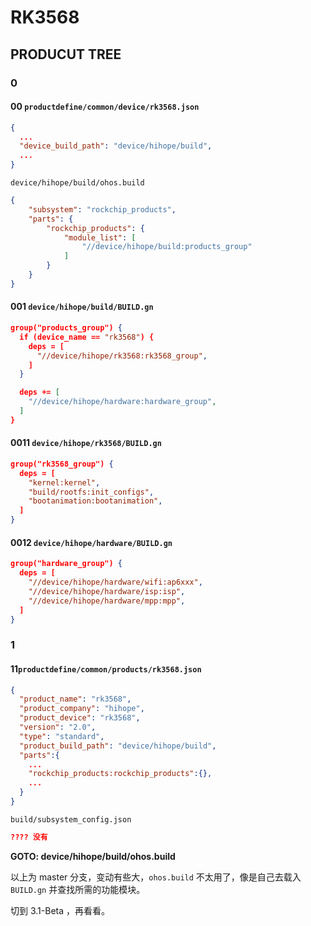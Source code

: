 # RK3568

## PRODUCUT TREE

### 0

#### 00 `productdefine/common/device/rk3568.json`

```json
{
  ...
  "device_build_path": "device/hihope/build",
  ...
}
```

`device/hihope/build/ohos.build`

```json
{                                                                       
    "subsystem": "rockchip_products",                                   
    "parts": {                                                          
        "rockchip_products": {                                          
            "module_list": [                                            
                "//device/hihope/build:products_group"                  
            ]                                                           
        }                                                               
    }                                                                   
} 
```

#### 001 `device/hihope/build/BUILD.gn`

```json
group("products_group") {
  if (device_name == "rk3568") {
    deps = [
      "//device/hihope/rk3568:rk3568_group",
    ]
  }

  deps += [
    "//device/hihope/hardware:hardware_group",
  ]
}
```

#### 0011 `device/hihope/rk3568/BUILD.gn`

```json
group("rk3568_group") {
  deps = [
    "kernel:kernel",
    "build/rootfs:init_configs",
    "bootanimation:bootanimation",
  ]
}
```

#### 0012 `device/hihope/hardware/BUILD.gn`

```json
group("hardware_group") {                                               
  deps = [                                                              
    "//device/hihope/hardware/wifi:ap6xxx",                             
    "//device/hihope/hardware/isp:isp",                                 
    "//device/hihope/hardware/mpp:mpp",                                 
  ]                                                                     
}
```

### 1

#### 11`productdefine/common/products/rk3568.json`

```json
{                                                                       
  "product_name": "rk3568",
  "product_company": "hihope",
  "product_device": "rk3568",
  "version": "2.0",
  "type": "standard",
  "product_build_path": "device/hihope/build",
  "parts":{
    ...
    "rockchip_products:rockchip_products":{},
    ...
  }
}
```

`build/subsystem_config.json`

```json
???? 没有
```

**GOTO: device/hihope/build/ohos.build**


以上为 master 分支，变动有些大，`ohos.build` 不太用了，像是自己去载入 `BUILD.gn` 并查找所需的功能模块。

切到 3.1-Beta ，再看看。
